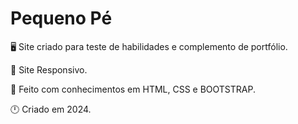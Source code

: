 # Pequeno Pé

🖥️ Site criado para teste de habilidades e complemento de portfólio.

🧩 Site Responsivo.

🎲 Feito com conhecimentos em HTML, CSS e BOOTSTRAP.

🕛 Criado em 2024.
